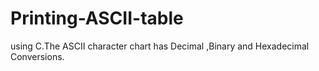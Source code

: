 # Printing-ASCII-table
using C.The ASCII character chart has Decimal ,Binary and Hexadecimal Conversions.
